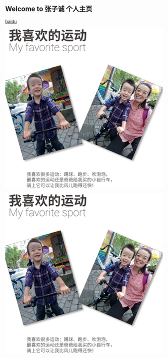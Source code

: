 ## Welcome to 张子诚 个人主页





[baidu](www.baidu.com) 

![11月6日  作业](https://github.com/zzc-zone/zzc-zone.github.io/blob/master/PIC/zzc1.jpg)

![作业](https://github.com/zzc-zone/zzc-zone.github.io/blob/master/zzc1.jpg)


